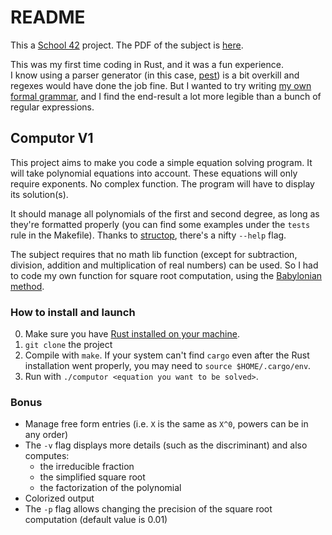 # README
This a [School 42](https://www.42.fr/) project. The PDF of the subject is [here](https://cdn.intra.42.fr/pdf/pdf/13223/en.subject.pdf). 

This was my first time coding in Rust, and it was a fun experience.  
I know using a parser generator (in this case, [pest](https://pest.rs/)) is a bit overkill and regexes would have done the job fine. But I wanted to try writing [my own formal grammar](/src/grammar.pest), and I find the end-result a lot more legible than a bunch of regular expressions.

## Computor V1
This project aims to make you code a simple equation solving program. It will take polynomial equations into account. These equations will only require exponents. No complex function. The program will have to display its solution(s).

It should manage all polynomials of the first and second degree, as long as they're formatted properly (you can find some examples under the `tests` rule in the Makefile). Thanks to [structop](https://github.com/TeXitoi/structopt), there's a nifty `--help` flag.

The subject requires that no math lib function (except for subtraction, division, addition and multiplication of real numbers) can be used. So I had to code my own function for square root computation, using the [Babylonian method](https://en.wikipedia.org/wiki/Methods_of_computing_square_roots#Babylonian_method).

### How to install and launch
0. Make sure you have [Rust installed on your machine](https://doc.rust-lang.org/stable/book/ch01-01-installation.html).
1. `git clone` the project
2. Compile with `make`. If your system can't find `cargo` even after the Rust installation went properly, you may need to `source $HOME/.cargo/env`.
3. Run with `./computor <equation you want to be solved>`.

### Bonus
- Manage free form entries (i.e. `X` is the same as `X^0`, powers can be in any order)
- The `-v` flag displays more details (such as the discriminant) and also computes:
    - the irreducible fraction
    - the simplified square root
    - the factorization of the polynomial
- Colorized output
- The `-p` flag allows changing the precision of the square root computation (default value is 0.01)